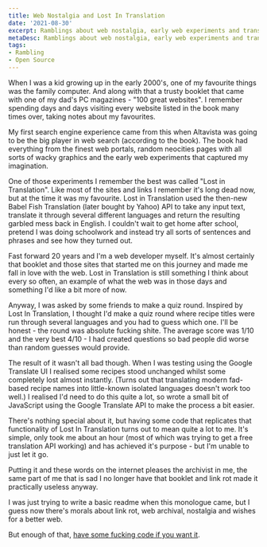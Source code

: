 ```yaml
---
title: Web Nostalgia and Lost In Translation
date: '2021-08-30'
excerpt: Ramblings about web nostalgia, early web experiments and translationg through many different languages
metaDesc: Ramblings about web nostalgia, early web experiments and translationg through many different languages
tags:
- Rambling
- Open Source
---
```


When I was a kid growing up in the early 2000's, one of my favourite things was the family computer. And along with that a trusty booklet that came with one of my dad's PC magazines - "100 great websites". I remember spending days and days visiting every website listed in the book many times over, taking notes about my favourites.

My first search engine experience came from this when Altavista was going to be the big player in web search (according to the book). The book had everything from the finest web portals, random neocities pages with all sorts of wacky graphics and the early web experiments that captured my imagination.

One of those experiments I remember the best was called "Lost in Translation". Like most of the sites and links I remember it's long dead now, but at the time it was my favourite. Lost in Translation used the then-new Babel Fish Translation (later bought by Yahoo) API to take any input text, translate it through several different languages and return the resulting garbled mess back in English. I couldn't wait to get home after school, pretend I was doing schoolwork and instead try all sorts of sentences and phrases and see how they turned out.

Fast forward 20 years and I'm a web developer myself. It's almost certainly that booklet and those sites that started me on this journey and made me fall in love with the web. Lost in Translation is still something I think about every so often, an example of what the web was in those days and something I'd like a bit more of now.

Anyway, I was asked by some friends to make a quiz round. Inspired by Lost In Translation, I thought I'd make a quiz round where recipe titles were run through several languages and you had to guess which one. I'll be honest - the round was absolute fucking shite. The average score was 1/10 and the very best 4/10 - I had created questions so bad people did worse than random guesses would provide.

The result of it wasn't all bad though. When I was testing using the Google Translate UI I realised some recipes stood unchanged whilst some completely lost almost instantly. (Turns out that translating modern fad-based recipe names into little-known isolated languages doesn't work too well.) I realised I'd need to do this quite a lot, so wrote a small bit of JavaScript using the Google Translate API to make the process a bit easier.

There's nothing special about it, but having some code that replicates that functionality of Lost In Translation turns out to mean quite a lot to me. It's simple, only took me about an hour (most of which was trying to get a free translation API working) and has achieved it's purpose - but I'm unable to just let it go.

Putting it and these words on the internet pleases the archivist in me, the same part of me that is sad I no longer have that booklet and link rot made it practically useless anyway.

I was just trying to write a basic readme when this monologue came, but I guess now there's morals about link rot, web archival, nostalgia and wishes for a better web.

But enough of that, [have some fucking code if you want it](https://github.com/accudio/lost-in-translation).
